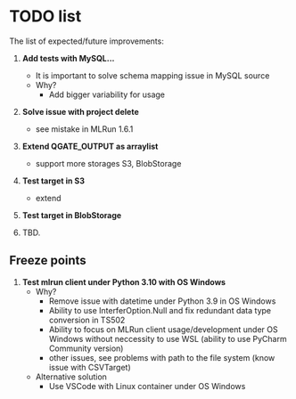 # TODO list

The list of expected/future improvements:
 
 1. **Add tests with MySQL...**
    - It is important to solve schema mapping issue in MySQL source
    - Why?
      - Add bigger variability for usage

 2. **Solve issue with project delete**
    - see mistake in MLRun 1.6.1
    
 3. **Extend QGATE_OUTPUT as arraylist**
    - support more storages S3, BlobStorage
    
 3. **Test target in S3**
    - extend

 4. **Test target in BlobStorage**

 5. TBD.
 
## Freeze points

 1. **Test mlrun client under Python 3.10 with OS Windows**
    - Why?
      - Remove issue with datetime under Python 3.9 in OS Windows
      - Ability to use InterferOption.Null and fix redundant data type conversion in TS502
      - Ability to focus on MLRun client usage/development under OS Windows without
      neccessity to use WSL (ability to use PyCharm Community version)
      - other issues, see problems with path to the file system (know issue with CSVTarget)
    - Alternative solution
      - Use VSCode with Linux container under OS Windows